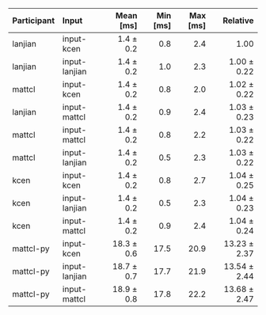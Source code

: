 | Participant | Input | Mean [ms] | Min [ms] | Max [ms] | Relative |
|:---|:---|---:|---:|---:|---:|
| lanjian | input-kcen | 1.4 ± 0.2 | 0.8 | 2.4 | 1.00 |
| lanjian | input-lanjian | 1.4 ± 0.2 | 1.0 | 2.3 | 1.00 ± 0.22 |
| mattcl | input-kcen | 1.4 ± 0.2 | 0.8 | 2.0 | 1.02 ± 0.22 |
| lanjian | input-mattcl | 1.4 ± 0.2 | 0.9 | 2.4 | 1.03 ± 0.23 |
| mattcl | input-mattcl | 1.4 ± 0.2 | 0.8 | 2.2 | 1.03 ± 0.22 |
| mattcl | input-lanjian | 1.4 ± 0.2 | 0.5 | 2.3 | 1.03 ± 0.22 |
| kcen | input-kcen | 1.4 ± 0.2 | 0.8 | 2.7 | 1.04 ± 0.25 |
| kcen | input-lanjian | 1.4 ± 0.2 | 0.5 | 2.3 | 1.04 ± 0.23 |
| kcen | input-mattcl | 1.4 ± 0.2 | 0.9 | 2.4 | 1.04 ± 0.24 |
| mattcl-py | input-kcen | 18.3 ± 0.6 | 17.5 | 20.9 | 13.23 ± 2.37 |
| mattcl-py | input-lanjian | 18.7 ± 0.7 | 17.7 | 21.9 | 13.54 ± 2.44 |
| mattcl-py | input-mattcl | 18.9 ± 0.8 | 17.8 | 22.2 | 13.68 ± 2.47 |
